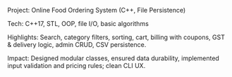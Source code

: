 Project: Online Food Ordering System (C++, File Persistence)

Tech: C++17, STL, OOP, file I/O, basic algorithms

Highlights: Search, category filters, sorting, cart, billing with coupons, GST & delivery logic, admin CRUD, CSV persistence.

Impact: Designed modular classes, ensured data durability, implemented input validation and pricing rules; clean CLI UX.
